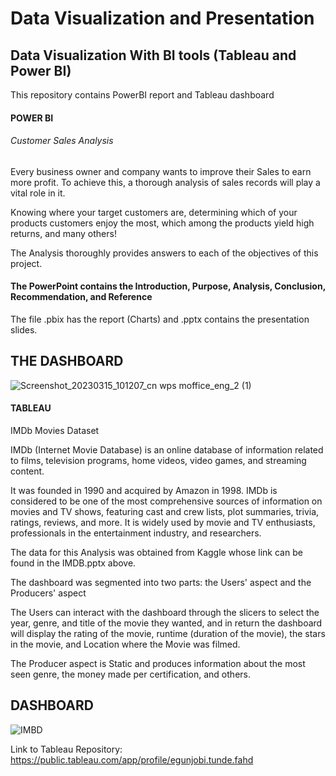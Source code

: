 # Data Visualization and Presentation
## Data Visualization With BI tools (Tableau and Power BI)
This repository contains PowerBI report and Tableau dashboard

#### POWER BI
###### Customer Sales Analysis
Every business owner and company wants to improve their Sales to earn more profit. To achieve this, a thorough analysis of sales records will play a vital role in it. 

Knowing where your target customers are, determining which of your products customers enjoy the most, which among the products yield high returns, and many others!

The Analysis thoroughly provides answers to each of the objectives of this project. 
#### The PowerPoint contains the Introduction, Purpose, Analysis, Conclusion, Recommendation, and Reference
The file .pbix has the report (Charts) and .pptx contains the presentation slides.



## THE DASHBOARD
![Screenshot_20230315_101207_cn wps moffice_eng_2 (1)](https://user-images.githubusercontent.com/105982006/227765613-5e2254b5-3b40-4e9e-9383-ad23595f4300.jpg)








#### TABLEAU
IMDb Movies Dataset

IMDb (Internet Movie Database) is an online database of information related to films, television programs, home videos, video games, and streaming content. 

It was founded in 1990 and acquired by Amazon in 1998. IMDb is considered to be one of the most comprehensive sources of information on movies and TV shows, featuring cast and crew lists, plot summaries, trivia, ratings, reviews, and more. It is widely used by movie and TV enthusiasts, professionals in the entertainment industry, and researchers.

The data for this Analysis was obtained from Kaggle whose link can be found in the IMDB.pptx above. 

The dashboard was segmented into two parts: the Users' aspect and the Producers' aspect

The Users can interact with the dashboard through the slicers to select the year, genre, and title of the movie they wanted, and in return the dashboard will display the rating of the movie, runtime (duration of the movie), the stars in the movie, and Location where the Movie was filmed. 

The Producer aspect is Static and produces information about the most seen genre, the money made per certification, and others.


## DASHBOARD
![IMBD](https://user-images.githubusercontent.com/105982006/227764835-f0aa2e63-dd37-4fb6-bfcc-0589d87a7391.png)



Link to Tableau Repository: https://public.tableau.com/app/profile/egunjobi.tunde.fahd

